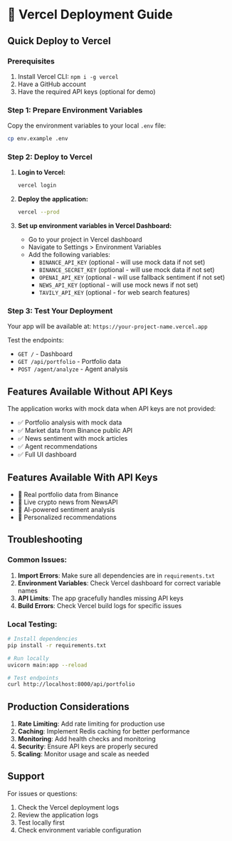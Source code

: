 # 🚀 Vercel Deployment Guide

## Quick Deploy to Vercel

### Prerequisites
1. Install Vercel CLI: `npm i -g vercel`
2. Have a GitHub account
3. Have the required API keys (optional for demo)

### Step 1: Prepare Environment Variables

Copy the environment variables to your local `.env` file:
```bash
cp env.example .env
```

### Step 2: Deploy to Vercel

1. **Login to Vercel:**
   ```bash
   vercel login
   ```

2. **Deploy the application:**
   ```bash
   vercel --prod
   ```

3. **Set up environment variables in Vercel Dashboard:**
   - Go to your project in Vercel dashboard
   - Navigate to Settings > Environment Variables
   - Add the following variables:
     - `BINANCE_API_KEY` (optional - will use mock data if not set)
     - `BINANCE_SECRET_KEY` (optional - will use mock data if not set)
     - `OPENAI_API_KEY` (optional - will use fallback sentiment if not set)
     - `NEWS_API_KEY` (optional - will use mock news if not set)
     - `TAVILY_API_KEY` (optional - for web search features)

### Step 3: Test Your Deployment

Your app will be available at: `https://your-project-name.vercel.app`

Test the endpoints:
- `GET /` - Dashboard
- `GET /api/portfolio` - Portfolio data
- `POST /agent/analyze` - Agent analysis

## Features Available Without API Keys

The application works with mock data when API keys are not provided:
- ✅ Portfolio analysis with mock data
- ✅ Market data from Binance public API
- ✅ News sentiment with mock articles
- ✅ Agent recommendations
- ✅ Full UI dashboard

## Features Available With API Keys

- 🔑 Real portfolio data from Binance
- 🔑 Live crypto news from NewsAPI
- 🔑 AI-powered sentiment analysis
- 🔑 Personalized recommendations

## Troubleshooting

### Common Issues:

1. **Import Errors**: Make sure all dependencies are in `requirements.txt`
2. **Environment Variables**: Check Vercel dashboard for correct variable names
3. **API Limits**: The app gracefully handles missing API keys
4. **Build Errors**: Check Vercel build logs for specific issues

### Local Testing:

```bash
# Install dependencies
pip install -r requirements.txt

# Run locally
uvicorn main:app --reload

# Test endpoints
curl http://localhost:8000/api/portfolio
```

## Production Considerations

1. **Rate Limiting**: Add rate limiting for production use
2. **Caching**: Implement Redis caching for better performance
3. **Monitoring**: Add health checks and monitoring
4. **Security**: Ensure API keys are properly secured
5. **Scaling**: Monitor usage and scale as needed

## Support

For issues or questions:
1. Check the Vercel deployment logs
2. Review the application logs
3. Test locally first
4. Check environment variable configuration 
